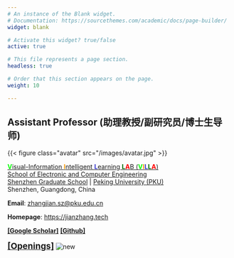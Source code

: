 ```yaml
---
# An instance of the Blank widget.
# Documentation: https://sourcethemes.com/academic/docs/page-builder/
widget: blank

# Activate this widget? true/false
active: true

# This file represents a page section.
headless: true

# Order that this section appears on the page.
weight: 10

---
```


## Assistant Professor (助理教授/副研究员/博士生导师)

{{< figure class="avatar" src="/images/avatar.jpg" >}}

[<b style="color: #00ff00;">V</b>isual-Information <b style="color: #FF9900;">I</b>ntelligent <b style="color: #3333CC;">L</b>earning <b style="color: #006600;">L</b><b style="color: #FF0000">A</b>B (<b style="color: #00ff00;">V</b><b style="color: #FF9900;">I</b><b style="color: #3333CC;">L</b><b style="color: #006600;">L</b><b style="color: #FF0000;">A</b>)](https://villa.jianzhang.tech)
<br />
[School of Electronic and Computer Engineering](http://www.ece.pku.edu.cn)
<br />
[Shenzhen Graduate School](https://www.pkusz.edu.cn)
|
[Peking University (PKU)](https://www.pku.edu.cn)
<br />
Shenzhen, Guangdong, China

**Email**: zhangjian.sz@pku.edu.cn

**Homepage**: https://jianzhang.tech

[<b>[Google Scholar]</b>](https://scholar.google.com/citations?user=7brFI_4AAAAJ&hl=en)
[<b>[Github]</b>](https://github.com/jianzhangcs/)

[<b style="font-size: 1.2rem;">[Openings]</b>](https://villa.jianzhang.tech/#join-us)
<image style="display: inline-block;" src="/images/new.gif" alt="new" />
